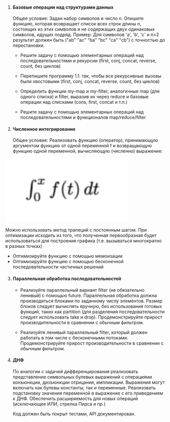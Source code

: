 1) #### Базовые операции над структурами данных
   Общее условие:
   Задан набор символов и число n. Опишите функцию, которая возвращает список всех строк длины n,
   состоящих из этих символов и не содержащих двух одинаковых символов, идущих подряд.
   Пример:
   Для символов 'а', 'b', 'c' и n=2 результат должен быть ("ab" "ac" "ba" "bc" "ca" "cb") с точностью до
   перестановки. 

   * Решите задачу с помощью элементарных операций над последовательностями и рекурсии (first, conj, concat, reverse, count, без циклов)
   
   * Перепишите программу 1.1. так, чтобы все рекурсивные вызовы были хвостовыми (first, conj, concat, reverse, count, без циклов)
   * Определить функции my-map и my-filter, аналогичные map (для одного списка) и filter, выразив их через reduce и базовые операции над списками (cons, first, concat и т.п.) 
   * Решите задачу с помощью элементарных операций над последовательностями и функционалов
         map/reduce/filter

2) #### Численное интегрирование
   Общее условие:
   Реализовать функцию (оператор), принимающую аргументом функцию от одной переменной f и
   возвращающую функцию одной переменной, вычисляющую (численно) выражение:
<p >
   <img alt="Формула интеграла" height="200" src="resources/integral.png"/>
</p>
    Можно использовать метод трапеций с постоянным шагом.
   При оптимизации исходить из того, что полученная первообразная будет использоваться для
   построения графика (т.е. вызываться многократно в разных точках)

   * Оптимизируйте функцию с помощью мемоизации
   * Оптимизируйте функцию с помощью бесконечной последовательности частичных решений

3. #### Параллельная обработка последовательностей
   * Реализуйте параллельный вариант filter (не обязательно ленивый) с помощью future.
   Параллельная обработка должна производиться блоками по заданному числу элементов. Размер
   блоков следует вычислять вручную, без использования готовых функций, таких как partition (для
   разделения последовательности следует использовать take и drop). Продемонстрируйте прирост
   производительности в сравнении с обычным фильтром.

   * Реализуйте ленивый параллельный filter, который должен работать в том числе с бесконечными
   потоками. Продемонстрируйте прирост производительности в сравнении с обычным фильтром.

4. #### ДНФ
   По аналогии с задачей дифференцирования реализовать представление символьных булевых
   выражений с операциями конъюнкции, дизъюнкции отрицания, импликации. Выражения могут
   включать как булевы константы, так и переменные.
   Реализовать подстановку значения переменной в выражение с его приведением к ДНФ.
   Обеспечить расширяемость для новых операций (исключающее ИЛИ, стрелка Пирса и пр.)
   
    Код должен быть покрыт тестами, API документирован.